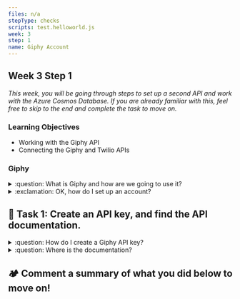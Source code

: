 ```yaml
---
files: n/a
stepType: checks
scripts: test.helloworld.js
week: 3
step: 1
name: Giphy Account
---
```


## Week 3 Step 1

*This week, you will be going through steps to set up a second API and work with the Azure Cosmos Database. If you are already familiar with this, feel free to skip to the end and complete the task to move on.*

### Learning Objectives
* Working with the Giphy API
* Connecting the Giphy and Twilio APIs

### Giphy

<details>
<summary>:question: What is Giphy and how are we going to use it?</summary>
</br>
Giphy is a database for finding and sharing animated GIFs. We are going to use their API. An Azure HTTP trigger function (the same function that calls the Twilio API) will call the Giphy API using the emotion data we recieved. The Giphy API will find a GIF that matches the dominant emotion of the subject in the analyzed picture. This GIF will then be sent to the user with the Twillio API.
<br><br/>
</details>

<details>
<summary>:exclamation: OK, how do I set up an account?</summary>
</br>
To set up an account, go to: https://giphy.com/join and enter an email address, username, and password.
<br><br/>
</details>

## **:pencil: Task 1: Create an API key, and find the API documentation.**

<details>
<summary>:question: How do I create a Giphy API key?</summary>
</br>
To create an API key, go to: https://developers.giphy.com/dashboard/ and click `Create an App`. Select API, ***not*** SDK! Then, enter the required information. Finally, click `Create App`, and your key should be given!
</details>

<details>
<summary>:question: Where is the documentation?</summary>
</br>
To find the documentation, go to: https://developers.giphy.com/docs/api/endpoint#translate. This is the endpoint we will be using in this project.
<br><br/>
</details>

## **:camping: Comment a summary of what you did below to move on!**
